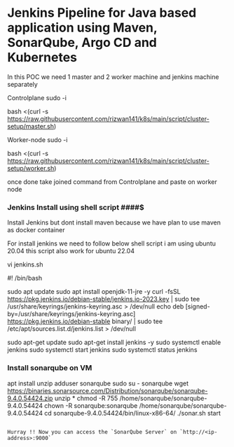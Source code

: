 # Jenkins Pipeline for Java based application using Maven, SonarQube, Argo CD and Kubernetes
In this POC we need 1 master and 2 worker machine and jenkins machine separately

Controlplane
sudo -i

bash <(curl -s https://raw.githubusercontent.com/rizwan141/k8s/main/script/cluster-setup/master.sh)

Worker-node
sudo -i

bash <(curl -s https://raw.githubusercontent.com/rizwan141/k8s/main/script/cluster-setup/worker.sh)

once done take joined command from Controlplane and paste on worker node


### Jenkins Install using shell script ####$
Install Jenkins but dont install maven because we have plan to use maven as docker container

For install jenkins we need to follow below shell script i am using ubuntu 20.04 this script also work for ubuntu 22.04

vi jenkins.sh

#! /bin/bash

sudo apt update
sudo apt install openjdk-11-jre -y
curl -fsSL https://pkg.jenkins.io/debian-stable/jenkins.io-2023.key | sudo tee \
  /usr/share/keyrings/jenkins-keyring.asc > /dev/null
echo deb [signed-by=/usr/share/keyrings/jenkins-keyring.asc] \
  https://pkg.jenkins.io/debian-stable binary/ | sudo tee \
  /etc/apt/sources.list.d/jenkins.list > /dev/null

sudo apt-get update
sudo apt-get install jenkins -y
sudo systemctl enable jenkins
sudo systemctl start jenkins
sudo systemctl status jenkins


### Install sonarqube on VM ###

apt install unzip
adduser sonarqube
sudo su - sonarqube
wget https://binaries.sonarsource.com/Distribution/sonarqube/sonarqube-9.4.0.54424.zip
unzip *
chmod -R 755 /home/sonarqube/sonarqube-9.4.0.54424
chown -R sonarqube:sonarqube /home/sonarqube/sonarqube-9.4.0.54424
cd sonarqube-9.4.0.54424/bin/linux-x86-64/
./sonar.sh start
```

Hurray !! Now you can access the `SonarQube Server` on `http://<ip-address>:9000` 
